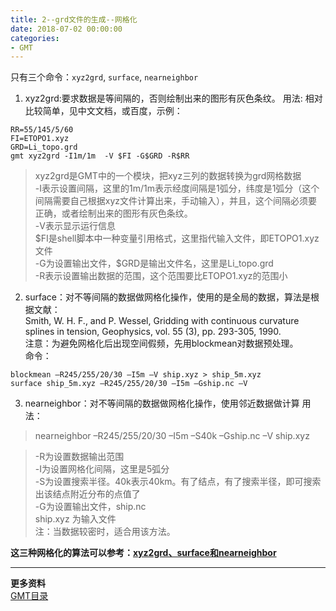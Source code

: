```yaml
---
title: 2--grd文件的生成--网格化
date: 2018-07-02 00:00:00
categories:
- GMT
---
```

只有三个命令：`xyz2grd`, `surface`, `nearneighbor`
1. xyz2grd:要求数据是等间隔的，否则绘制出来的图形有灰色条纹。
用法: 相对比较简单，见中文文档，或百度，示例：
```shell
RR=55/145/5/60
FI=ETOPO1.xyz
GRD=Li_topo.grd
gmt xyz2grd -I1m/1m  -V $FI -G$GRD -R$RR
```
> xyz2grd是GMT中的一个模块，把xyz三列的数据转换为grd网格数据  
-I表示设置间隔，这里的1m/1m表示经度间隔是1弧分，纬度是1弧分（这个间隔需要自己根据xyz文件计算出来，手动输入），并且，这个间隔必须要正确，或者绘制出来的图形有灰色条纹。  
-V表示显示运行信息  
\$FI是shell脚本中一种变量引用格式，这里指代输入文件，即ETOPO1.xyz文件  
-G为设置输出文件，$GRD是输出文件名，这里是Li_topo.grd  
-R表示设置输出数据的范围，这个范围要比ETOPO1.xyz的范围小  

2. surface：对不等间隔的数据做网格化操作，使用的是全局的数据，算法是根据文献：  
Smith, W. H. F., and P. Wessel, Gridding with continuous curvature splines in tension, Geophysics, vol. 55 (3), pp. 293-305, 1990.  
注意：为避免网格化后出现空间假频，先用blockmean对数据预处理。  
命令：
```
blockmean –R245/255/20/30 –I5m –V ship.xyz > ship_5m.xyz   
surface ship_5m.xyz –R245/255/20/30 –I5m –Gship.nc –V
```

3. nearneighbor：对不等间隔的数据做网格化操作，使用邻近数据做计算
用法：
> nearneighbor –R245/255/20/30 –I5m –S40k –Gship.nc –V ship.xyz 

> -R为设置数据输出范围  
-I为设置网格化间隔，这里是5弧分  
-S为设置搜索半径。40k表示40km。有了结点，有了搜索半径，即可搜索出该结点附近分布的点值了  
-G为设置输出文件，ship.nc  
ship.xyz 为输入文件  
注：当数据较密时，适合用该方法。  

**这三种网格化的算法可以参考：[xyz2grd、surface和nearneighbor](https://www.jianshu.com/p/9b961e3e1290)**  

---

**更多资料**  
[GMT目录](https://www.jianshu.com/p/321f67983c42)
